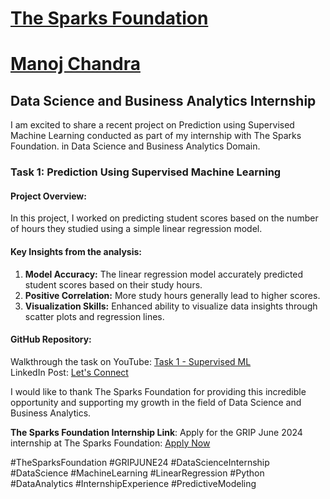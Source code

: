 # <a href="https://www.thesparksfoundationsingapore.org/">The Sparks Foundation</a>
# <a href="https://manojchandra.co.uk/">Manoj Chandra</a>
## Data Science and Business Analytics Internship
I am excited to share a recent project on Prediction using Supervised Machine Learning conducted as part of my internship with The Sparks Foundation. in Data Science and Business Analytics Domain. 

### Task 1: Prediction Using Supervised Machine Learning
#### Project Overview:
In this project, I worked on predicting student scores based on the number of hours they studied using a simple linear regression model.
#### Key Insights from the analysis:
1. **Model Accuracy:** The linear regression model accurately predicted student scores based on their study hours.
2. **Positive Correlation:** More study hours generally lead to higher scores.
3. **Visualization Skills:** Enhanced ability to visualize data insights through scatter plots and regression lines.

#### GitHub Repository: 
Walkthrough the task on YouTube: [Task 1 - Supervised ML](https://youtu.be/68Q-r2mFffg?si=cjLsxJ52eMjbId9-)
<br>LinkedIn Post: [Let's Connect](https://www.linkedin.com/in/manojchandra10)

I would like to thank The Sparks Foundation for providing this incredible opportunity and supporting my growth in the field of Data Science and Business Analytics.

**The Sparks Foundation Internship Link**: Apply for the GRIP June 2024 internship at The Sparks Foundation: [Apply Now](https://internship.thesparksfoundation.info/)



#TheSparksFoundation #GRIPJUNE24 #DataScienceInternship #DataScience #MachineLearning #LinearRegression #Python #DataAnalytics #InternshipExperience #PredictiveModeling
